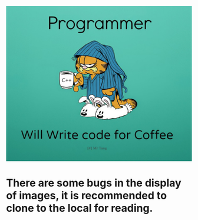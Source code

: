 ![](./test.png)

# **There are some bugs in the display of images, it is recommended to clone to the local for reading.**

